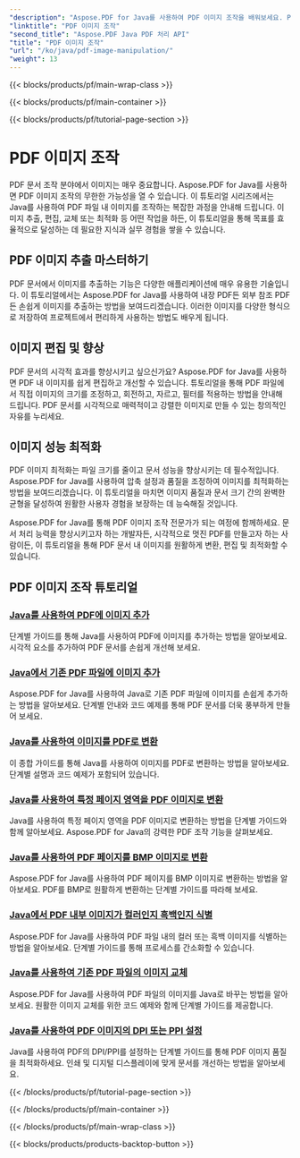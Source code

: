 ```yaml
---
"description": "Aspose.PDF for Java를 사용하여 PDF 이미지 조작을 배워보세요. PDF 문서의 이미지를 손쉽게 변환, 편집 및 최적화할 수 있습니다."
"linktitle": "PDF 이미지 조작"
"second_title": "Aspose.PDF Java PDF 처리 API"
"title": "PDF 이미지 조작"
"url": "/ko/java/pdf-image-manipulation/"
"weight": 13
---
```


{{< blocks/products/pf/main-wrap-class >}}

{{< blocks/products/pf/main-container >}}

{{< blocks/products/pf/tutorial-page-section >}}

# PDF 이미지 조작


PDF 문서 조작 분야에서 이미지는 매우 중요합니다. Aspose.PDF for Java를 사용하면 PDF 이미지 조작의 무한한 가능성을 열 수 있습니다. 이 튜토리얼 시리즈에서는 Java를 사용하여 PDF 파일 내 이미지를 조작하는 복잡한 과정을 안내해 드립니다. 이미지 추출, 편집, 교체 또는 최적화 등 어떤 작업을 하든, 이 튜토리얼을 통해 목표를 효율적으로 달성하는 데 필요한 지식과 실무 경험을 쌓을 수 있습니다.

## PDF 이미지 추출 마스터하기

PDF 문서에서 이미지를 추출하는 기능은 다양한 애플리케이션에 매우 유용한 기술입니다. 이 튜토리얼에서는 Aspose.PDF for Java를 사용하여 내장 PDF든 외부 참조 PDF든 손쉽게 이미지를 추출하는 방법을 보여드리겠습니다. 이러한 이미지를 다양한 형식으로 저장하여 프로젝트에서 편리하게 사용하는 방법도 배우게 됩니다.

## 이미지 편집 및 향상

PDF 문서의 시각적 효과를 향상시키고 싶으신가요? Aspose.PDF for Java를 사용하면 PDF 내 이미지를 쉽게 편집하고 개선할 수 있습니다. 튜토리얼을 통해 PDF 파일에서 직접 이미지의 크기를 조정하고, 회전하고, 자르고, 필터를 적용하는 방법을 안내해 드립니다. PDF 문서를 시각적으로 매력적이고 강렬한 이미지로 만들 수 있는 창의적인 자유를 누리세요.

## 이미지 성능 최적화

PDF 이미지 최적화는 파일 크기를 줄이고 문서 성능을 향상시키는 데 필수적입니다. Aspose.PDF for Java를 사용하여 압축 설정과 품질을 조정하여 이미지를 최적화하는 방법을 보여드리겠습니다. 이 튜토리얼을 마치면 이미지 품질과 문서 크기 간의 완벽한 균형을 달성하여 원활한 사용자 경험을 보장하는 데 능숙해질 것입니다.

Aspose.PDF for Java를 통해 PDF 이미지 조작 전문가가 되는 여정에 함께하세요. 문서 처리 능력을 향상시키고자 하는 개발자든, 시각적으로 멋진 PDF를 만들고자 하는 사람이든, 이 튜토리얼을 통해 PDF 문서 내 이미지를 원활하게 변환, 편집 및 최적화할 수 있습니다.

## PDF 이미지 조작 튜토리얼
### [Java를 사용하여 PDF에 이미지 추가](./add-image-to-pdf-using-java/)
단계별 가이드를 통해 Java를 사용하여 PDF에 이미지를 추가하는 방법을 알아보세요. 시각적 요소를 추가하여 PDF 문서를 손쉽게 개선해 보세요.
### [Java에서 기존 PDF 파일에 이미지 추가](./add-image-to-an-existing-pdf-file-in-java/)
Aspose.PDF for Java를 사용하여 Java로 기존 PDF 파일에 이미지를 손쉽게 추가하는 방법을 알아보세요. 단계별 안내와 코드 예제를 통해 PDF 문서를 더욱 풍부하게 만들어 보세요.
### [Java를 사용하여 이미지를 PDF로 변환](./convert-an-image-to-pdf-using-java/)
이 종합 가이드를 통해 Java를 사용하여 이미지를 PDF로 변환하는 방법을 알아보세요. 단계별 설명과 코드 예제가 포함되어 있습니다.
### [Java를 사용하여 특정 페이지 영역을 PDF 이미지로 변환](./convert-particular-page-region-to-image-in-pdf-using-java/)
Java를 사용하여 특정 페이지 영역을 PDF 이미지로 변환하는 방법을 단계별 가이드와 함께 알아보세요. Aspose.PDF for Java의 강력한 PDF 조작 기능을 살펴보세요.
### [Java를 사용하여 PDF 페이지를 BMP 이미지로 변환](./convert-pdf-pages-to-bmp-image-using-java/)
Aspose.PDF for Java를 사용하여 PDF 페이지를 BMP 이미지로 변환하는 방법을 알아보세요. PDF를 BMP로 원활하게 변환하는 단계별 가이드를 따라해 보세요.
### [Java에서 PDF 내부 이미지가 컬러인지 흑백인지 식별](./identify-if-image-inside-pdf-is-colored-or-black-and-white-in-java/)
Aspose.PDF for Java를 사용하여 PDF 파일 내의 컬러 또는 흑백 이미지를 식별하는 방법을 알아보세요. 단계별 가이드를 통해 프로세스를 간소화할 수 있습니다.
### [Java를 사용하여 기존 PDF 파일의 이미지 교체](./replace-image-in-existing-pdf-file-using-java/)
Aspose.PDF for Java를 사용하여 PDF 파일의 이미지를 Java로 바꾸는 방법을 알아보세요. 원활한 이미지 교체를 위한 코드 예제와 함께 단계별 가이드를 제공합니다.
### [Java를 사용하여 PDF 이미지의 DPI 또는 PPI 설정](./setting-dpi-or-ppi-of-images-in-pdf-using-java/)
Java를 사용하여 PDF의 DPI/PPI를 설정하는 단계별 가이드를 통해 PDF 이미지 품질을 최적화하세요. 인쇄 및 디지털 디스플레이에 맞게 문서를 개선하는 방법을 알아보세요.

{{< /blocks/products/pf/tutorial-page-section >}}

{{< /blocks/products/pf/main-container >}}

{{< /blocks/products/pf/main-wrap-class >}}

{{< blocks/products/products-backtop-button >}}